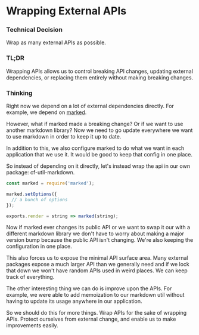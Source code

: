 # Wrapping External APIs

### Technical Decision

Wrap as many external APIs as possible.

### TL;DR

Wrapping APIs allows us to control breaking API changes, updating external
dependencies, or replacing them entirely without making breaking changes.

### Thinking

Right now we depend on a lot of external dependencies directly. For example, we
depend on [marked](https://github.com/chjj/marked).

However, what if marked made a breaking change? Or if we want to use another
markdown library? Now we need to go update everywhere we want to use markdown
in order to keep it up to date.

In addition to this, we also configure marked to do what we want in each
application that we use it. It would be good to keep that config in one place.

So instead of depending on it directly, let's instead wrap the api in our own
package: cf-util-markdown.

```js
const marked = require('marked');

marked.setOptions({
  // a bunch of options
});

exports.render = string => marked(string);
```

Now if marked ever changes its public API or we want to swap it our with a
different markdown library we don't have to worry about making a major version
bump because the public API isn't changing. We're also keeping the
configuration in one place.

This also forces us to expose the minimal API surface area. Many external
packages expose a much larger API than we generally need and if we lock that
down we won't have random APIs used in weird places. We can keep track of
everything.

The other interesting thing we can do is improve upon the APIs. For example, we
were able to add memoization to our markdown util without having to update its
usage anywhere in our application.

So we should do this for more things. Wrap APIs for the sake of wrapping APIs.
Protect ourselves from external change, and enable us to make improvements
easily.
